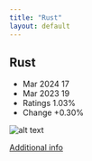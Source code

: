 ```yaml
---
title: "Rust"
layout: default
---
```


## Rust
* Mar 2024 17
* Mar 2023 19
* Ratings 1.03%
* Change +0.30%

![alt text][logo16]

[logo16]: https://www.tiobe.com/wp-content/themes/tiobe/tiobe-index/images/Rust.png

[Additional info](https://www.rust-lang.org/)

